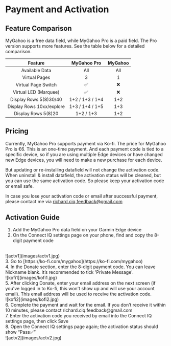 # Payment and Activation

## Feature Comparison
MyGahoo is a free data field, while MyGahoo Pro is a paid field. The Pro version supports more features. See the table below for a detailed comparison.

| Feature | MyGahoo Pro | MyGahoo |
|:-------:|:-----------:|:--------:|
| Available Data | All | All |
| Virtual Pages | 3 | 1 |
| Virtual Page Switch | ✅ | ❌ |
| Virtual LED (Marquee) | ✅ | ❌ |
| Display Rows 5(8)30/40 | 1+2 / 1+3 / 1+4 | 1+2 |
| Display Rows 10xx/explore | 1+3 / 1+4 / 1+5 | 1+3 |
| Display Rows 5(8)20 | 1+2 / 1+3 | 1+2 |


## Pricing

Currently, MyGahoo Pro supports payment via Ko-fi. The price for MyGahoo Pro is €6. This is an one-time payment. And each payment code is tied to a specific device, so if you are using multiple Edge devices or have changed new Edge devices, you will need to make a new purchase for each device. 

But updating or re-installing datafield will not change the activation code. When uninstall & install datafield, the activation status will be cleaned, but you can use the same activation code. So please keep your activation code or email safe. 

In case you lose your activation code or email after successful payment, please contact me via [richard.ciq.feedback@gmail.com](richard.ciq.feedback@gmail.com)

## Activation Guide
1. Add the MyGahoo Pro data field on your Garmin Edge device
2. On the Connect IQ settings page on your phone, find and copy the 8-digit payment code
<br>
![actv1](images/actv1.jpg)
<br>
3. Go to [https://ko-fi.com/mygahoo](https://ko-fi.com/mygahoo)
<br>
4. In the Donate section, enter the 8-digit payment code. You can leave Nickname blank. It’s recommended to tick 'Private Message'.
<br>
![kofi1](images/kofi1.jpg)
<br>
5. After clicking Donate, enter your email address on the next screen (if you've logged in to Ko-fi, this won't show up and will use your account email). This email address will be used to receive the activation code.
<br>
![kofi2](images/kofi2.jpg)
<br>
6. Complete the payment and wait for the email. If you don’t receive it within 10 minutes, please contact richard.ciq.feedback@gmail.com
<br>
7. Enter the activation code you received by email into the Connect IQ settings page, then click Save
<br>
8. Open the Connect IQ settings page again; the activation status should show “Pass✅”
<br>
![actv2](images/actv2.jpg)